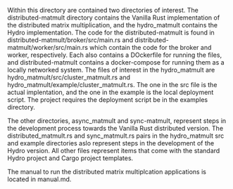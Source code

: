 Within this directory are contained two directories of interest. The distributed-matmult directory contains the Vanilla Rust implementation of the distributed matrix multiplication, and the hydro_matmult contains the Hydro implementation. The code for the distributed-matmult is found in distributed-matmult/broker/src/main.rs and distributed-matmult/worker/src/main.rs which contain the code for the broker and worker, respectively. Each also contains a DOckerfile for running the files, and distributed-matmult contains a docker-compose for running them as a locally networked system. The files of interest in the hydro_matmult are hydro_matmult/src/cluster_matmult.rs and hydro_matmult/example/cluster_matmult.rs. The one in the src file is the actual implentation, and the one in the example is the local deployment script. The project requires the deployment script be in the examples directory. 

The other directories, async_matmult and sync-matmult, represent steps in the development process towards the Vanilla Rust distributed version. The distributed_matmult.rs and sync_matmult.rs pairs in the hydro_matmult src and example directories aslo represent steps in the development of the Hydro version. All other files represent items that come with the standard Hydro project and Cargo project templates.

The manual to run the distributed matrix multiplcation applications is located in manual.md.